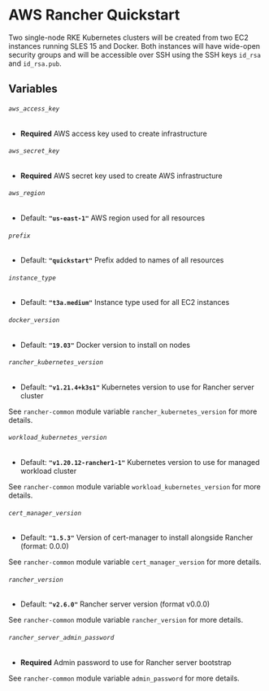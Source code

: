 # AWS Rancher Quickstart

Two single-node RKE Kubernetes clusters will be created from two EC2 instances running SLES 15 and Docker.
Both instances will have wide-open security groups and will be accessible over SSH using the SSH keys
`id_rsa` and `id_rsa.pub`.

## Variables

###### `aws_access_key`
- **Required**
AWS access key used to create infrastructure

###### `aws_secret_key`
- **Required**
AWS secret key used to create AWS infrastructure

###### `aws_region`
- Default: **`"us-east-1"`**
AWS region used for all resources

###### `prefix`
- Default: **`"quickstart"`**
Prefix added to names of all resources

###### `instance_type`
- Default: **`"t3a.medium"`**
Instance type used for all EC2 instances

###### `docker_version`
- Default: **`"19.03"`**
Docker version to install on nodes

###### `rancher_kubernetes_version`
- Default: **`"v1.21.4+k3s1"`**
Kubernetes version to use for Rancher server cluster

See `rancher-common` module variable `rancher_kubernetes_version` for more details.

###### `workload_kubernetes_version`
- Default: **`"v1.20.12-rancher1-1"`**
Kubernetes version to use for managed workload cluster

See `rancher-common` module variable `workload_kubernetes_version` for more details.

###### `cert_manager_version`
- Default: **`"1.5.3"`**
Version of cert-manager to install alongside Rancher (format: 0.0.0)

See `rancher-common` module variable `cert_manager_version` for more details.

###### `rancher_version`
- Default: **`"v2.6.0"`**
Rancher server version (format v0.0.0)

See `rancher-common` module variable `rancher_version` for more details.

###### `rancher_server_admin_password`
- **Required**
Admin password to use for Rancher server bootstrap

See `rancher-common` module variable `admin_password` for more details.

